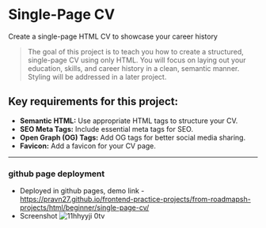 # Single-Page CV

Create a single-page HTML CV to showcase your career history

> The goal of this project is to teach you how to create a structured, single-page CV using only HTML. You will focus on laying out your education, skills, and career history in a clean, semantic manner. Styling will be addressed in a later project.

## Key requirements for this project:

- **Semantic HTML:** Use appropriate HTML tags to structure your CV.
- **SEO Meta Tags:** Include essential meta tags for SEO.
- **Open Graph (OG) Tags:** Add OG tags for better social media sharing.
- **Favicon:** Add a favicon for your CV page.

---

### github page deployment

- Deployed in github pages, demo link - https://pravn27.github.io/frontend-practice-projects/from-roadmapsh-projects/html/beginner/single-page-cv/
- Screenshot
  ![11hhyyji 0tv](https://github.com/user-attachments/assets/9b1b7e3a-65d8-4be1-bb29-3d2d2f28c7d2)
